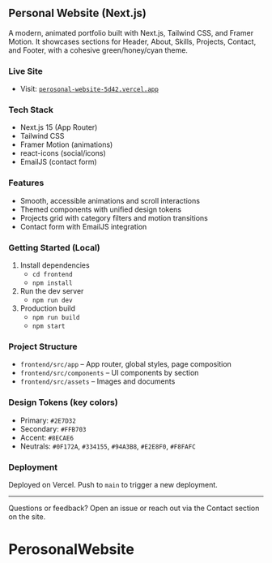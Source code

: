 ## Personal Website (Next.js)

A modern, animated portfolio built with Next.js, Tailwind CSS, and Framer Motion. It showcases sections for Header, About, Skills, Projects, Contact, and Footer, with a cohesive green/honey/cyan theme.

### Live Site
- Visit: [`perosonal-website-5d42.vercel.app`](https://perosonal-website-5d42.vercel.app)

### Tech Stack
- Next.js 15 (App Router)
- Tailwind CSS
- Framer Motion (animations)
- react-icons (social/icons)
- EmailJS (contact form)

### Features
- Smooth, accessible animations and scroll interactions
- Themed components with unified design tokens
- Projects grid with category filters and motion transitions
- Contact form with EmailJS integration

### Getting Started (Local)
1. Install dependencies
   - `cd frontend`
   - `npm install`
2. Run the dev server
   - `npm run dev`
3. Production build
   - `npm run build`
   - `npm start`

### Project Structure
- `frontend/src/app` – App router, global styles, page composition
- `frontend/src/components` – UI components by section
- `frontend/src/assets` – Images and documents

### Design Tokens (key colors)
- Primary: `#2E7D32`
- Secondary: `#FFB703`
- Accent: `#8ECAE6`
- Neutrals: `#0F172A`, `#334155`, `#94A3B8`, `#E2E8F0`, `#F8FAFC`

### Deployment
Deployed on Vercel. Push to `main` to trigger a new deployment.

---
Questions or feedback? Open an issue or reach out via the Contact section on the site.
# PerosonalWebsite